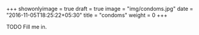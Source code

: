 +++
showonlyimage = true
draft = true
image = "img/condoms.jpg"
date = "2016-11-05T18:25:22+05:30"
title = "condoms"
weight = 0
+++

TODO Fill me in.


